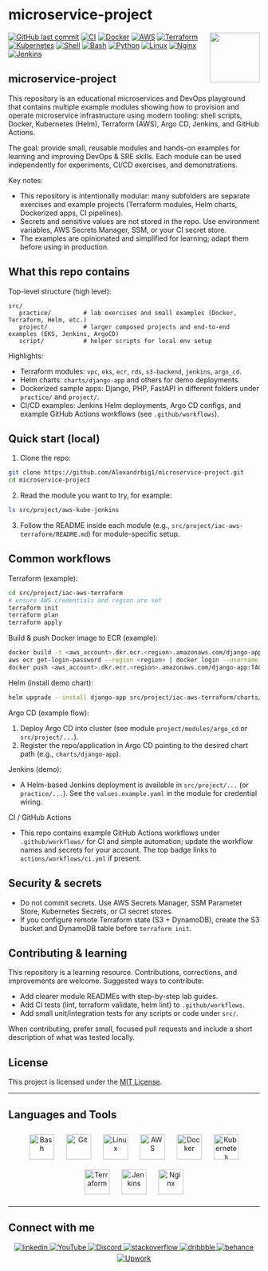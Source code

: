 # microservice-project

<img align="right" src="https://media.giphy.com/media/du3J3cXyzhj75IOgvA/giphy.gif" width="100"/>

[![GitHub last commit](https://img.shields.io/github/last-commit/Alexandrbig1/microservice-project)](https://github.com/Alexandrbig1/microservice-project/commits/main)
[![CI](https://github.com/Alexandrbig1/microservice-project/actions/workflows/ci.yml/badge.svg)](https://github.com/Alexandrbig1/microservice-project/actions)
[![Docker](https://img.shields.io/badge/Docker-2496ED?logo=docker&logoColor=white)](https://www.docker.com/)
[![AWS](https://img.shields.io/badge/AWS-232F3E?logo=amazonaws&logoColor=white)](https://aws.amazon.com/)
[![Terraform](https://img.shields.io/badge/Terraform-623CE4?logo=terraform&logoColor=white)](https://www.terraform.io/)
[![Kubernetes](https://img.shields.io/badge/Kubernetes-326CE5?logo=kubernetes&logoColor=white)](https://kubernetes.io/)
[![Shell](https://img.shields.io/badge/Shell-FFD500?logo=gnu-bash&logoColor=black)](https://www.gnu.org/software/bash/)
[![Bash](https://img.shields.io/badge/Bash-4EAA25?logo=gnubash&logoColor=white)](https://www.gnu.org/software/bash/)
[![Python](https://img.shields.io/badge/Python-3776AB?logo=python&logoColor=white)](https://www.python.org/)
[![Linux](https://img.shields.io/badge/Linux-FCC624?logo=linux&logoColor=black)](https://www.linux.org/)
[![Nginx](https://img.shields.io/badge/Nginx-009639?logo=nginx&logoColor=white)](https://nginx.org/)
[![Jenkins](https://img.shields.io/badge/Jenkins-D24939?logo=jenkins&logoColor=white)](https://www.jenkins.io/)

## microservice-project

This repository is an educational microservices and DevOps playground that contains multiple example modules showing how to provision and operate microservice infrastructure using modern tooling: shell scripts, Docker, Kubernetes (Helm), Terraform (AWS), Argo CD, Jenkins, and GitHub Actions.

The goal: provide small, reusable modules and hands-on examples for learning and improving DevOps & SRE skills. Each module can be used independently for experiments, CI/CD exercises, and demonstrations.

Key notes:
- This repository is intentionally modular: many subfolders are separate exercises and example projects (Terraform modules, Helm charts, Dockerized apps, CI pipelines).
- Secrets and sensitive values are not stored in the repo. Use environment variables, AWS Secrets Manager, SSM, or your CI secret store.
- The examples are opinionated and simplified for learning; adapt them before using in production.

## What this repo contains

Top-level structure (high level):

```
src/
   practice/         # lab exercises and small examples (Docker, Terraform, Helm, etc.)
   project/          # larger composed projects and end-to-end examples (EKS, Jenkins, ArgoCD)
   script/           # helper scripts for local env setup
```

Highlights:
- Terraform modules: `vpc`, `eks`, `ecr`, `rds`, `s3-backend`, `jenkins`, `argo_cd`.
- Helm charts: `charts/django-app` and others for demo deployments.
- Dockerized sample apps: Django, PHP, FastAPI in different folders under `practice/` and `project/`.
- CI/CD examples: Jenkins Helm deployments, Argo CD configs, and example GitHub Actions workflows (see `.github/workflows`).

## Quick start (local)

1. Clone the repo:

```bash
git clone https://github.com/Alexandrbig1/microservice-project.git
cd microservice-project
```

2. Read the module you want to try, for example:

```bash
ls src/project/aws-kube-jenkins
```

3. Follow the README inside each module (e.g., `src/project/iac-aws-terraform/README.md`) for module-specific setup.

## Common workflows

Terraform (example):

```bash
cd src/project/iac-aws-terraform
# ensure AWS credentials and region are set
terraform init
terraform plan
terraform apply
```

Build & push Docker image to ECR (example):

```bash
docker build -t <aws_account>.dkr.ecr.<region>.amazonaws.com/django-app:TAG ./src/project/iac-aws-terraform/django
aws ecr get-login-password --region <region> | docker login --username AWS --password-stdin <aws_account>.dkr.ecr.<region>.amazonaws.com
docker push <aws_account>.dkr.ecr.<region>.amazonaws.com/django-app:TAG
```

Helm (install demo chart):

```bash
helm upgrade --install django-app src/project/iac-aws-terraform/charts/django-app --values src/project/iac-aws-terraform/charts/django-app/values.yaml --namespace app --create-namespace
```

Argo CD (example flow):

1. Deploy Argo CD into cluster (see module `project/modules/argo_cd` or `src/project/...`).
2. Register the repo/application in Argo CD pointing to the desired chart path (e.g., `charts/django-app`).

Jenkins (demo):

- A Helm-based Jenkins deployment is available in `src/project/...` (or `practice/...`). See the `values.example.yaml` in the module for credential wiring.

CI / GitHub Actions

- This repo contains example GitHub Actions workflows under `.github/workflows/` for CI and simple automation; update the workflow names and secrets for your account. The top badge links to `actions/workflows/ci.yml` if present.

## Security & secrets

- Do not commit secrets. Use AWS Secrets Manager, SSM Parameter Store, Kubernetes Secrets, or CI secret stores.
- If you configure remote Terraform state (S3 + DynamoDB), create the S3 bucket and DynamoDB table before `terraform init`.

## Contributing & learning

This repository is a learning resource. Contributions, corrections, and improvements are welcome. Suggested ways to contribute:

- Add clearer module READMEs with step-by-step lab guides.
- Add CI tests (lint, terraform validate, helm lint) to `.github/workflows`.
- Add small unit/integration tests for any scripts or code under `src/`.

When contributing, prefer small, focused pull requests and include a short description of what was tested locally.

## License

This project is licensed under the [MIT License](LICENSE).

---

## Languages and Tools

<div align="center">  
<a href="https://www.gnu.org/software/bash/" target="_blank"><img style="margin: 10px" src="https://profilinator.rishav.dev/skills-assets/gnu_bash-icon.svg" alt="Bash" height="50" /></a>  
<a href="https://github.com/" target="_blank"><img style="margin: 10px" src="https://profilinator.rishav.dev/skills-assets/git-scm-icon.svg" alt="Git" height="50" /></a>  
<a href="https://www.linux.org/" target="_blank"><img style="margin: 10px" src="https://profilinator.rishav.dev/skills-assets/linux-original.svg" alt="Linux" height="50" /></a>  
<a href="https://aws.amazon.com/" target="_blank"><img style="margin: 10px" src="https://profilinator.rishav.dev/skills-assets/amazonwebservices-original-wordmark.svg" alt="AWS" height="50" /></a>  
<a href="https://www.docker.com/" target="_blank"><img style="margin: 10px" src="https://profilinator.rishav.dev/skills-assets/docker-original-wordmark.svg" alt="Docker" height="50" /></a>  
<a href="https://kubernetes.io/" target="_blank"><img style="margin: 10px" src="https://profilinator.rishav.dev/skills-assets/kubernetes-icon.svg" alt="Kubernetes" height="50" /></a>  
<a href="https://www.terraform.io/" target="_blank"><img style="margin: 10px" src="https://profilinator.rishav.dev/skills-assets/terraformio-icon.svg" alt="Terraform" height="50" /></a>  
<a href="https://www.jenkins.io/" target="_blank"><img style="margin: 10px" src="https://profilinator.rishav.dev/skills-assets/jenkins-icon.svg" alt="Jenkins" height="50" /></a>  
<a href="https://www.nginx.com/" target="_blank"><img style="margin: 10px" src="https://profilinator.rishav.dev/skills-assets/nginx-original.svg" alt="Nginx" height="50" /></a>  
</div>

---

## Connect with me

<div align="center">
<a href="https://linkedin.com/in/alex-smagin29" target="_blank">
<img src=https://img.shields.io/badge/linkedin-%231E77B5.svg?&style=for-the-badge&logo=linkedin&logoColor=white alt=linkedin style="margin-bottom: 5px;" />
</a>
<a href="https://www.youtube.com/@AlexSmaginDev" target="_blank">
<img src="https://img.shields.io/badge/youtube-%23FF0000.svg?&style=for-the-badge&logo=youtube&logoColor=white" alt="YouTube" style="margin-bottom: 5px;" />
</a>
<a href="https://discord.gg/t6MGsCqdFX" target="_blank">
<img src="https://img.shields.io/badge/discord-%237289DA.svg?&style=for-the-badge&logo=discord&logoColor=white" alt="Discord" style="margin-bottom: 5px;" />
</a>
<a href="https://stackoverflow.com/users/22484161/alex-smagin" target="_blank">
<img src=https://img.shields.io/badge/stackoverflow-%23F28032.svg?&style=for-the-badge&logo=stackoverflow&logoColor=white alt=stackoverflow style="margin-bottom: 5px;" />
</a>
<a href="https://dribbble.com/Alexandrbig1" target="_blank">
<img src=https://img.shields.io/badge/dribbble-%23E45285.svg?&style=for-the-badge&logo=dribbble&logoColor=white alt=dribbble style="margin-bottom: 5px;" />
</a>
<a href="https://www.behance.net/a1126" target="_blank">
<img src=https://img.shields.io/badge/behance-%23191919.svg?&style=for-the-badge&logo=behance&logoColor=white alt=behance style="margin-bottom: 5px;" />
</a>
<a href="https://www.upwork.com/freelancers/~0117da9f9f588056d2" target="_blank">
<img src="https://img.shields.io/badge/upwork-%230077B5.svg?&style=for-the-badge&logo=upwork&logoColor=white&color=%23167B02" alt="Upwork" style="margin-bottom: 5px;" />
</a>
</div>
